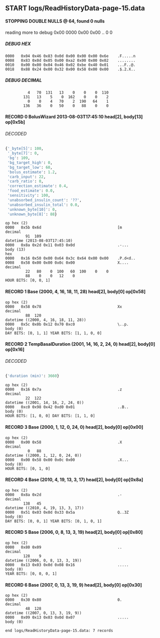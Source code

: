 ## START logs/ReadHistoryData-page-15.data
#### STOPPING DOUBLE NULLS @ 64, found 0 nulls
reading more to debug 0x00
    0000   0x00 0x00                                  ..
              0    0
##### DEBUG HEX
    0000   0x04 0x46 0x83 0x0d 0x00 0x00 0x00 0x6e    .F.....n
    0008   0x83 0x0d 0x05 0x00 0xa2 0x00 0x00 0x02    ........
    0010   0x00 0x00 0x04 0x46 0x02 0xbe 0x40 0x01    ...F..@.
    0018   0x88 0x24 0x00 0x32 0x00 0x58 0x00 0x00    .$.2.X..
##### DEBUG DECIMAL
              4   70  131   13    0    0    0  110
            131   13    5    0  162    0    0    2
              0    0    4   70    2  190   64    1
            136   36    0   50    0   88    0    0
#### RECORD 0 BolusWizard 2013-08-03T17:45:10 head[2], body[13] op[0x5b]
###### DECODED
```python
{'_byte[5]': 100,
 '_byte[7]': 0,
 'bg': 109,
 'bg_target_high': 0,
 'bg_target_low': 60,
 'bolus_estimate': 1.2,
 'carb_input': 22,
 'carb_ratio': 0,
 'correction_estimate': 0.4,
 'food_estimate': 0.0,
 'sensitivity': 100,
 'unabsorbed_insulin_count': '??',
 'unabsorbed_insulin_total': 0.0,
 'unknown_byte[10]': 0,
 'unknown_byte[8]': 88}
```
    op hex (2)
    0000   0x5b 0x6d                                  [m
    decimal
             91  109
    datetime (2013-08-03T17:45:10)
    0000   0x8a 0x2d 0x11 0x03 0x0d                   .-...
    body (13)
    hex
    0000   0x16 0x50 0x00 0x64 0x3c 0x64 0x00 0x00    .P.d<d..
    0008   0x58 0x00 0x00 0x0c 0x00                   X....
    decimal
             22   80    0  100   60  100    0    0
             88    0    0   12    0
    HOUR BITS: [0, 0, 1]
#### RECORD 1 Base (2000, 4, 16, 18, 11, 28) head[2], body[0] op[0x58]

    op hex (2)
    0000   0x58 0x78                                  Xx
    decimal
             88  120
    datetime ((2000, 4, 16, 18, 11, 28))
    0000   0x5c 0x0b 0x12 0x70 0xc0                   \..p.
    body (0)
    DAY BITS: [0, 1, 1] YEAR BITS: [1, 1, 0, 0]
#### RECORD 2 TempBasalDuration (2001, 14, 16, 2, 24, 0) head[2], body[0] op[0x16]
###### DECODED
```python
{'duration (min)': 3660}
```
    op hex (2)
    0000   0x16 0x7a                                  .z
    decimal
             22  122
    datetime ((2001, 14, 16, 2, 24, 0))
    0000   0xc0 0x98 0x42 0xd0 0x01                   ..B..
    body (0)
    HOUR BITS: [1, 0, 0] DAY BITS: [1, 1, 0]
#### RECORD 3 Base (2000, 1, 12, 0, 24, 0) head[2], body[0] op[0x00]

    op hex (2)
    0000   0x00 0x58                                  .X
    decimal
              0   88
    datetime ((2000, 1, 12, 0, 24, 0))
    0000   0x00 0x58 0x00 0x0c 0x00                   .X...
    body (0)
    HOUR BITS: [0, 1, 0]
#### RECORD 4 Base (2010, 4, 19, 13, 3, 17) head[2], body[0] op[0x8a]

    op hex (2)
    0000   0x8a 0x2d                                  .-
    decimal
            138   45
    datetime ((2010, 4, 19, 13, 3, 17))
    0000   0x51 0x03 0x0d 0x33 0x5a                   Q..3Z
    body (0)
    DAY BITS: [0, 0, 1] YEAR BITS: [0, 1, 0, 1]
#### RECORD 5 Base (2006, 0, 8, 13, 3, 19) head[2], body[0] op[0x80]

    op hex (2)
    0000   0x80 0x09                                  ..
    decimal
            128    9
    datetime ((2006, 0, 8, 13, 3, 19))
    0000   0x13 0x03 0x0d 0x08 0x16                   .....
    body (0)
    YEAR BITS: [0, 0, 0, 1]
#### RECORD 6 Base (2007, 0, 13, 3, 19, 9) head[2], body[0] op[0x30]

    op hex (2)
    0000   0x30 0x80                                  0.
    decimal
             48  128
    datetime ((2007, 0, 13, 3, 19, 9))
    0000   0x09 0x13 0x03 0x0d 0x07                   .....
    body (0)

`end logs/ReadHistoryData-page-15.data: 7 records`
